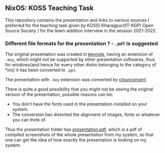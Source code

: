 ## NixOS: KOSS Teaching Task

This repository contains the presentation and links to various sources I preferred for the teaching task given by KOSS( Kharagpur(IIT-KGP) Open Source Society ) for the team-addition interview in the session 2021-2022.

### Different file formats for the presentation ? - `.pdf` is suggested
The original presentation was created in [keynote](https://www.apple.com/in/keynote/), having an extension of `.key`, which might not be supported by other
presentation softwares, thus for windows(and hence for every other distro belonging to the category of *nix) it has been converted to `.ppt`.

The presentation with `.key` extension was converted by [clounconvert](https://cloudconvert.com/pages-to-docx). 

There is quite a good possibility that you might not be seeing the original version of the presentation, possible reasons can be:
  * You don't have the fonts used in the presentation installed on your system.
  * The conversion has distorted the alignment of images, fonts or whatever you can think of.

Thus the presentation folder has [presentation.pdf](https://github.com/proffapt/koss-interview-nixos/blob/main/presentation/presentation.pdf), which is a pdf of compiled screenshots of the whole presentation from my system, so that one can get
the idea of how exactly the presentation is looking on my system.
